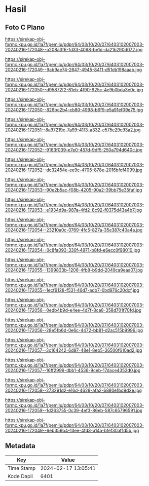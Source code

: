 # Hasil

## Foto C Plano

https://sirekap-obj-formc.kpu.go.id/1a7f/pemilu/pdpr/64/03/10/20/07/6403102007003-20240216-172048--a208a3f6-1d33-4068-be1d-da21b290d072.jpg

https://sirekap-obj-formc.kpu.go.id/1a7f/pemilu/pdpr/64/03/10/20/07/6403102007003-20240216-172049--9ab9ae74-2647-4945-8411-d51db198aaab.jpg

https://sirekap-obj-formc.kpu.go.id/1a7f/pemilu/pdpr/64/03/10/20/07/6403102007003-20240216-172050--d95872f2-81eb-4f90-925c-4e9b0bda3e0c.jpg

https://sirekap-obj-formc.kpu.go.id/1a7f/pemilu/pdpr/64/03/10/20/07/6403102007003-20240216-172050--826bc2b4-cb80-4998-b6f9-e5a91ef09e75.jpg

https://sirekap-obj-formc.kpu.go.id/1a7f/pemilu/pdpr/64/03/10/20/07/6403102007003-20240216-172051--8a97219e-7a99-41f3-a332-c575e29c93a2.jpg

https://sirekap-obj-formc.kpu.go.id/1a7f/pemilu/pdpr/64/03/10/20/07/6403102007003-20240216-172052--9163f039-e7e0-457d-9df5-250a794d640c.jpg

https://sirekap-obj-formc.kpu.go.id/1a7f/pemilu/pdpr/64/03/10/20/07/6403102007003-20240216-172052--dc32454e-ee9c-4705-878e-2016bfdf4099.jpg

https://sirekap-obj-formc.kpu.go.id/1a7f/pemilu/pdpr/64/03/10/20/07/6403102007003-20240216-172053--90e2b5ac-f08b-4205-90a2-39bb75e35faf.jpg

https://sirekap-obj-formc.kpu.go.id/1a7f/pemilu/pdpr/64/03/10/20/07/6403102007003-20240216-172053--e1934d9a-987a-4fd2-8c92-f0375d43a4b7.jpg

https://sirekap-obj-formc.kpu.go.id/1a7f/pemilu/pdpr/64/03/10/20/07/6403102007003-20240216-172054--23210a0c-0769-4fc5-827a-35e387c40a4a.jpg

https://sirekap-obj-formc.kpu.go.id/1a7f/pemilu/pdpr/64/03/10/20/07/6403102007003-20240216-172054--0c8fa093-330f-4971-b8fd-e6ecc0f98010.jpg

https://sirekap-obj-formc.kpu.go.id/1a7f/pemilu/pdpr/64/03/10/20/07/6403102007003-20240216-172055--1399833b-1206-4fb8-b9dd-2049ca9eaa07.jpg

https://sirekap-obj-formc.kpu.go.id/1a7f/pemilu/pdpr/64/03/10/20/07/6403102007003-20240216-172055--1ecf9128-f531-46d7-adb7-0bd976c20dcf.jpg

https://sirekap-obj-formc.kpu.go.id/1a7f/pemilu/pdpr/64/03/10/20/07/6403102007003-20240216-172056--0edb4b9d-e4ee-4d7f-8ca8-358d701f70fd.jpg

https://sirekap-obj-formc.kpu.go.id/1a7f/pemilu/pdpr/64/03/10/20/07/6403102007003-20240216-172056--28e5fb6d-0e6c-4472-bb81-d2ac515b9996.jpg

https://sirekap-obj-formc.kpu.go.id/1a7f/pemilu/pdpr/64/03/10/20/07/6403102007003-20240216-172057--3c164242-6d97-48e1-8eb5-36500f610ad2.jpg

https://sirekap-obj-formc.kpu.go.id/1a7f/pemilu/pdpr/64/03/10/20/07/6403102007003-20240216-172057--16ff2999-dbb1-4536-9ceb-17dace4352d0.jpg

https://sirekap-obj-formc.kpu.go.id/1a7f/pemilu/pdpr/64/03/10/20/07/6403102007003-20240216-172058--273291d2-e16d-4628-afa2-6880e1bd9d2e.jpg

https://sirekap-obj-formc.kpu.go.id/1a7f/pemilu/pdpr/64/03/10/20/07/6403102007003-20240216-172059--1d263755-0c39-4ef3-86eb-587c65796591.jpg

https://sirekap-obj-formc.kpu.go.id/1a7f/pemilu/pdpr/64/03/10/20/07/6403102007003-20240216-172049--6eb359b4-13ee-4fd3-a14a-bfef30af1d5b.jpg


## Metadata

| Key        | Value               |
| ---------- | ------------------- |
| Time Stamp | 2024-02-17 13:05:41 |
| Kode Dapil | 6401                |



